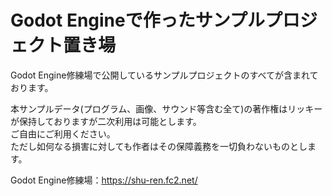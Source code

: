 # Godot Engineで作ったサンプルプロジェクト置き場

Godot Engine修練場で公開しているサンプルプロジェクトのすべてが含まれております。<br>

本サンプルデータ(プログラム、画像、サウンド等含む全て)の著作権はリッキーが保持しておりますが二次利用は可能とします。<br>
ご自由にご利用ください。<br>
ただし如何なる損害に対しても作者はその保障義務を一切負わないものとします。<br>

Godot Engine修練場：https://shu-ren.fc2.net/
